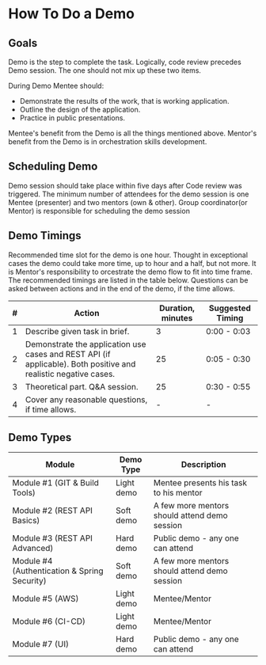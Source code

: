 # How To Do a Demo

## Goals

Demo is the step to complete the task. Logically, code review precedes Demo session. The one should not mix up these two items.

During Demo Mentee should:
+ Demonstrate the results of the work, that is working application.
+ Outline the design of the application.
+ Practice in public presentations.

Mentee's benefit from the Demo is all the things mentioned above.
Mentor's benefit from the Demo is in orchestration skills development.

## Scheduling Demo

Demo session should take place within five days after Code review was triggered. 
The minimum number of attendees for the demo session is one Mentee (presenter) and two mentors (own & other).
Group coordinator(or Mentor) is responsible for scheduling the demo session

## Demo Timings

Recommended time slot for the demo is one hour. Thought in exceptional cases the demo could take more time, up to hour and a half, but not more. It is Mentor's responsibility to orcestrate the demo flow to fit into time frame.
The recommended timings are listed in the table below. Questions can be asked between actions and in the end of the demo, if the time allows.

| # | Action | Duration, minutes | Suggested Timing |
| - | ------ | ----------------- | ---------------- |
| 1	| Describe given task in brief. | 3 | 0:00 - 0:03 |
| 2	| Demonstrate the application use cases and REST API (if applicable). Both positive and realistic negative cases. | 25 | 0:05 - 0:30 |
| 3 | Theoretical part. Q&A session. | 25 | 0:30 - 0:55 |
| 4	| Cover any reasonable questions, if time allows. | - |	- |

## Demo Types

|Module                                       |Demo Type  |Description                                  |
|---------------------------------------------|-----------|---------------------------------------------|
|Module #1 (GIT & Build Tools)                |Light demo |Mentee presents his task to his mentor       |
|Module #2 (REST API Basics)                  |Soft demo  |A few more mentors should attend demo session|
|Module #3 (REST API Advanced)                |Hard demo  |Public demo - any one can attend             |
|Module #4 (Authentication & Spring Security) |Soft demo  |A few more mentors should attend demo session|
|Module #5 (AWS)                              |Light demo |Mentee/Mentor                                |
|Module #6 (CI-CD)                            |Light demo |Mentee/Mentor                                |
|Module #7 (UI)                               |Hard demo  |Public demo - any one can attend             |

